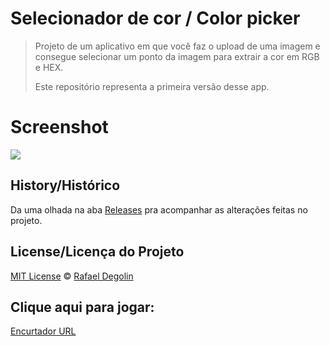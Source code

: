 # Selecionador de cor / Color picker

> Projeto de um aplicativo em que você faz o upload de uma imagem e consegue selecionar um ponto da imagem para extrair a cor em RGB e HEX.
>
> Este repositório representa a primeira versão desse app.

# Screenshot
<img src="https://github.com/Rafadegolin/Selecinador-cor/blob/main/screenshot.png?raw=true">

## History/Histórico
Da uma olhada na aba [Releases](https://github.com/Rafadegolin/Selecinador-cor/releases) pra acompanhar as alterações feitas no projeto.

## License/Licença do Projeto
[MIT License](./LICENSE) © [Rafael Degolin](https://github.com/Rafadegolin)

## Clique aqui para jogar:
[Encurtador URL](https://rafadegolin.github.io/Selecinador-cor/)
